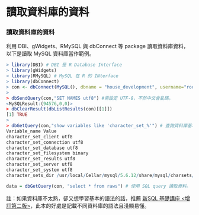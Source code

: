 # 讀取資料庫的資料

### 讀取資料庫的資料
利用 DBI、gWidgets、RMySQL 與 dbConnect 等 package 讀取資料庫資料，以下是讀取 MySQL 資料庫當作範例。

```r
> library(DBI) # DBI 是 R Database Interface
> library(gWidgets)
> library(RMySQL) # MySQL 在 R 的 INterface
> library(dbConnect)
> con <- dbConnect(MySQL(), dbname = "house_development", username="root", password="123456") # 建立資料庫連線
>
> dbSendQuery(con,"SET NAMES utf8") #需設定 UTF-8，不然中文會亂碼。
<MySQLResult:(94576,0,0)>
> dbClearResult(dbListResults(con)[[1]])
[1] TRUE
>
> dbGetQuery(con,"show variables like 'character_set_%'") # 查詢資料庫基本設定
Variable_name Value
character_set_client utf8
character_set_connection utf8
character_set_database utf8
character_set_filesystem binary
character_set_results utf8
character_set_server utf8
character_set_system utf8
character_sets_dir /usr/local/Cellar/mysql/5.6.12/share/mysql/charsets/

data = dbGetQuery(con, "select * from raws") # 使用 SQL query 讀取資料。
```

註：如果資料庫不太熟，卻又想學習基本的語法的話，推薦 [新SQL 基礎講座 <增訂第二版>](http://www.books.com.tw/products/0010396522)，此本的好處是記載不同資料庫的語法且淺顯易懂。
